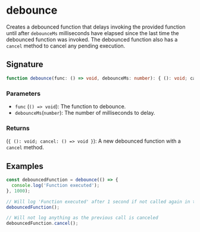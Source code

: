 # debounce

Creates a debounced function that delays invoking the provided function until after `debounceMs` milliseconds
have elapsed since the last time the debounced function was invoked. The debounced function also has a `cancel`
method to cancel any pending execution.

## Signature

```typescript
function debounce(func: () => void, debounceMs: number): { (): void; cancel: () => void };
```

### Parameters

- `func` (`() => void`): The function to debounce.
- `debounceMs`(`number`): The number of milliseconds to delay.

### Returns

(`{ (): void; cancel: () => void }`): A new debounced function with a `cancel` method.

## Examples

```typescript
const debouncedFunction = debounce(() => {
  console.log('Function executed');
}, 1000);

// Will log 'Function executed' after 1 second if not called again in that time
debouncedFunction();

// Will not log anything as the previous call is canceled
debouncedFunction.cancel();
```
